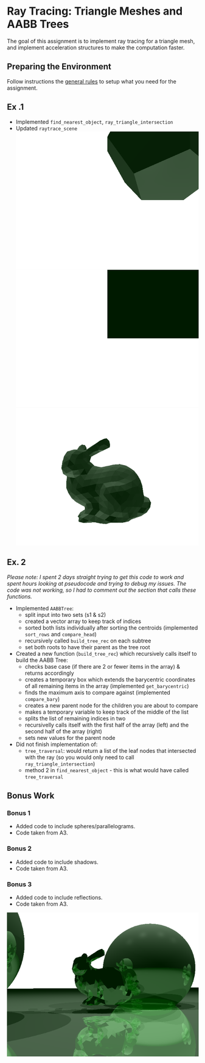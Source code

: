 # Ray Tracing: Triangle Meshes and AABB Trees
The goal of this assignment is to implement ray tracing for a triangle mesh, and implement acceleration structures to make the computation faster.

## Preparing the Environment
Follow instructions the [general rules](../Rules.md) to setup what you need for the assignment.

## Ex .1
* Implemented `find_nearest_object`, `ray_triangle_intersection`
* Updated `raytrace_scene`
![](images/dodeca.png)
![](images/cube.png)
![](images/bunny.png)

## Ex. 2
*Please note: I spent 2 days straight trying to get this code to work and spent hours looking at pseudocode and trying to debug my issues. The code was not working, so I had to comment out the section that calls these functions.*

* Implemented `AABBTree`:
  * split input into two sets (s1 & s2)
  * created a vector array to keep track of indices
  * sorted both lists individually after sorting the centroids (implemented `sort_rows` and `compare_head`)
  * recursively called `build_tree_rec` on each subtree
  * set both roots to have their parent as the tree root
* Created a new function (`build_tree_rec`) which recursively calls itself to build the AABB Tree:
  * checks base case (if there are 2 or fewer items in the array) & returns accordingly
  * creates a temporary box which extends the barycentric coordinates of all remaining items in the array (implemented `get_barycentric`)
  * finds the maximum axis to compare against (implemented `compare_bary`)
  * creates a new parent node for the children you are about to compare
  * makes a temporary variable to keep track of the middle of the list
  * splits the list of remaining indices in two
  * recursivelly calls itself with the first half of the array (left) and the second half of the array (right)
  * sets new values for the parent node
* Did not finish implementation of:
  * `tree_traversal`: would return a list of the leaf nodes that intersected with the ray (so you would only need to call `ray_triangle_intersection`)
  * method 2 in `find_nearest_object` - this is what would have called `tree_traversal`

## Bonus Work
### Bonus 1
* Added code to include spheres/parallelograms. 
* Code taken from A3.

### Bonus 2
* Added code to include shadows. 
* Code taken from A3.

### Bonus 3
* Added code to include reflections. 
* Code taken from A3.

![](images/combined_image.png)
